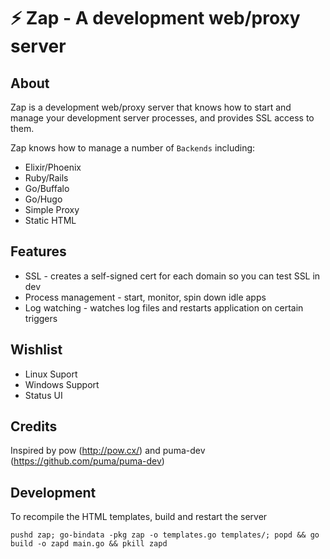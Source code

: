 # ⚡ Zap - A development web/proxy server

## About

Zap is a development web/proxy server that knows how to start and manage your
development server processes, and provides SSL access to them.

Zap knows how to manage a number of `Backends` including:

* Elixir/Phoenix
* Ruby/Rails
* Go/Buffalo
* Go/Hugo
* Simple Proxy
* Static HTML

## Features

* SSL - creates a self-signed cert for each domain so you can test SSL in dev
* Process management - start, monitor, spin down idle apps
* Log watching - watches log files and restarts application on certain triggers

## Wishlist

* Linux Suport
* Windows Support
* Status UI

## Credits

Inspired by pow (http://pow.cx/) and puma-dev (https://github.com/puma/puma-dev)

## Development

To recompile the HTML templates, build and restart the server

```
pushd zap; go-bindata -pkg zap -o templates.go templates/; popd && go build -o zapd main.go && pkill zapd
```
